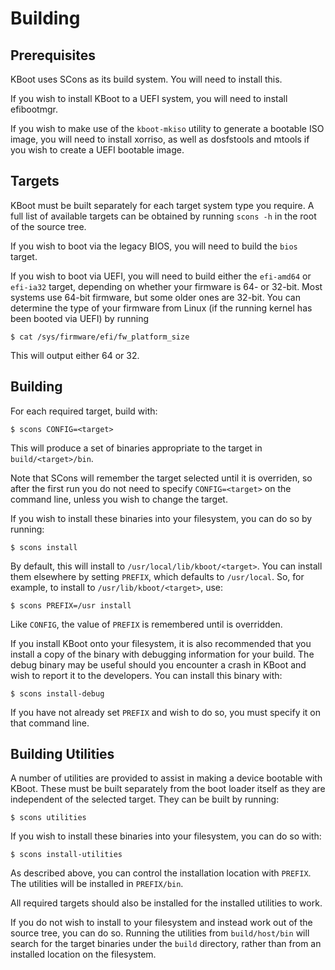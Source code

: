 Building
========

Prerequisites
-------------

KBoot uses SCons as its build system. You will need to install this.

If you wish to install KBoot to a UEFI system, you will need to install
efibootmgr.

If you wish to make use of the `kboot-mkiso` utility to generate a bootable ISO
image, you will need to install xorriso, as well as dosfstools and mtools if
you wish to create a UEFI bootable image.

Targets
-------

KBoot must be built separately for each target system type you require. A full
list of available targets can be obtained by running `scons -h` in the root of
the source tree.

If you wish to boot via the legacy BIOS, you will need to build the `bios`
target.

If you wish to boot via UEFI, you will need to build either the `efi-amd64` or
`efi-ia32` target, depending on whether your firmware is 64- or 32-bit. Most
systems use 64-bit firmware, but some older ones are 32-bit. You can determine
the type of your firmware from Linux (if the running kernel has been booted via
UEFI) by running

    $ cat /sys/firmware/efi/fw_platform_size

This will output either 64 or 32.

Building
--------

For each required target, build with:

    $ scons CONFIG=<target>

This will produce a set of binaries appropriate to the target in
`build/<target>/bin`.

Note that SCons will remember the target selected until it is overriden, so
after the first run you do not need to specify `CONFIG=<target>` on the command
line, unless you wish to change the target.

If you wish to install these binaries into your filesystem, you can do so by
running:

    $ scons install

By default, this will install to `/usr/local/lib/kboot/<target>`. You can
install them elsewhere by setting `PREFIX`, which defaults to `/usr/local`. So,
for example, to install to `/usr/lib/kboot/<target>`, use:

    $ scons PREFIX=/usr install

Like `CONFIG`, the value of `PREFIX` is remembered until is overridden.

If you install KBoot onto your filesystem, it is also recommended that you
install a copy of the binary with debugging information for your build. The
debug binary may be useful should you encounter a crash in KBoot and wish to
report it to the developers. You can install this binary with:

    $ scons install-debug

If you have not already set `PREFIX` and wish to do so, you must specify it on
that command line.

Building Utilities
------------------

A number of utilities are provided to assist in making a device bootable with
KBoot. These must be built separately from the boot loader itself as they are
independent of the selected target. They can be built by running:

    $ scons utilities

If you wish to install these binaries into your filesystem, you can do so with:

    $ scons install-utilities

As described above, you can control the installation location with `PREFIX`.
The utilities will be installed in `PREFIX/bin`.

All required targets should also be installed for the installed utilities to
work.

If you do not wish to install to your filesystem and instead work out of the
source tree, you can do so. Running the utilities from `build/host/bin` will
search for the target binaries under the `build` directory, rather than from
an installed location on the filesystem.
